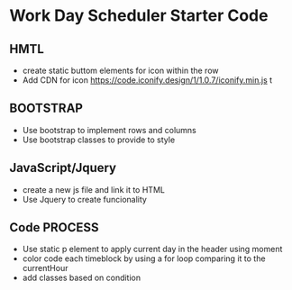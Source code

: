 # Work Day Scheduler Starter Code
## HMTL
* create static buttom elements for icon within the row
* Add CDN for icon https://code.iconify.design/1/1.0.7/iconify.min.js t
## BOOTSTRAP
* Use bootstrap to implement rows and columns
* Use bootstrap classes to provide to style
## JavaScript/Jquery
* create a new js file and link it to HTML
* Use Jquery to create funcionality
## Code PROCESS
* Use static p element to apply current day in the header using moment
* color code each timeblock by using a for loop comparing it to the currentHour
* add classes based on condition



